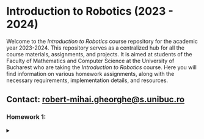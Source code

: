# Introduction to Robotics (2023 - 2024)

Welcome to the _Introduction to Robotics_ course repository for the academic year 2023-2024. This repository serves as a centralized hub for all the course materials, assignments, and projects. It is aimed at students of the Faculty of Mathematics and Computer Science at the University of Bucharest who are taking the _Introduction to Robotics_ course. 
Here you will find information on various homework assignments, along with the necessary requirements, implementation details, and resources.

## Contact: robert-mihai.gheorghe@s.unibuc.ro

### Homework 1:
<details>
<summary></summary>
  
### Components
1. ${\color{red}R}{\color{green}G}{\color{blue}B}$ led (1+)
2. Potentiometers (3+)
3. Resistors
4. Wires

### Task
Control each channel of an ${\color{red}R}{\color{green}G}{\color{blue}B}$ led using a separate potentiometer. The intensity must be controlled through software, using Arduino. (i.e read the values from the potentiometer and send analog signals to the LED)

### Setup
<details>
<summary></summary>

![Setup](https://github.com/surtexx/IntroductionToRobotics/blob/main/homework1/setup1.jpg)
</details>

### [Demo](https://www.youtube.com/watch?v=D3T7p-lxy4M)
### [Source code](./homework1/homework1.ino)

</details>
